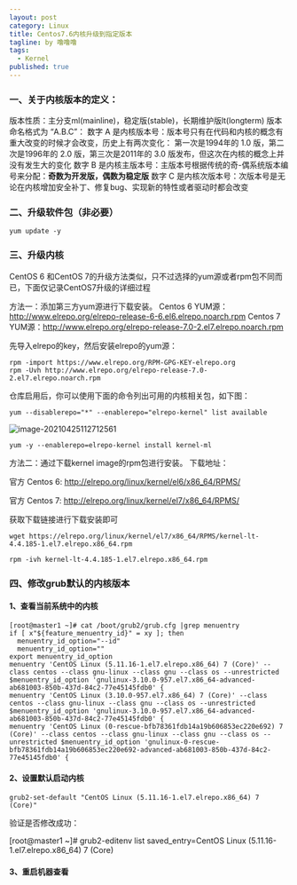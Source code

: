 ```yaml
---
layout: post
category: Linux
title: Centos7.6内核升级到指定版本
tagline: by 噜噜噜
tags: 
  - Kernel
published: true
---
```




<!--more-->

### 一、关于内核版本的定义：

版本性质：主分支ml(mainline)，稳定版(stable)，长期维护版lt(longterm)
版本命名格式为 “A.B.C”：
数字 A 是内核版本号：版本号只有在代码和内核的概念有重大改变的时候才会改变，历史上有两次变化：
第一次是1994年的 1.0 版，第二次是1996年的 2.0 版，第三次是2011年的 3.0 版发布，但这次在内核的概念上并没有发生大的变化
数字 B 是内核主版本号：主版本号根据传统的奇-偶系统版本编号来分配：**奇数为开发版，偶数为稳定版**
数字 C 是内核次版本号：次版本号是无论在内核增加安全补丁、修复bug、实现新的特性或者驱动时都会改变

### 二、升级软件包（非必要）

```
yum update -y
```

### 三、升级内核

CentOS 6 和CentOS 7的升级方法类似，只不过选择的yum源或者rpm包不同而已，下面仅记录CentOS7升级的详细过程

方法一：添加第三方yum源进行下载安装。
Centos 6 YUM源：http://www.elrepo.org/elrepo-release-6-6.el6.elrepo.noarch.rpm
Centos 7 YUM源：http://www.elrepo.org/elrepo-release-7.0-2.el7.elrepo.noarch.rpm

先导入elrepo的key，然后安装elrepo的yum源：

```
rpm -import https://www.elrepo.org/RPM-GPG-KEY-elrepo.org
rpm -Uvh http://www.elrepo.org/elrepo-release-7.0-2.el7.elrepo.noarch.rpm
```

仓库启用后，你可以使用下面的命令列出可用的内核相关包，如下图：

```
yum --disablerepo="*" --enablerepo="elrepo-kernel" list available
```

![image-20210425112712561](C:\Users\Lenovo\AppData\Roaming\Typora\typora-user-images\image-20210425112712561.png)

```
yum -y --enablerepo=elrepo-kernel install kernel-ml
```

方法二：通过下载kernel image的rpm包进行安装。
下载地址：

官方 Centos 6: http://elrepo.org/linux/kernel/el6/x86_64/RPMS/

官方 Centos 7: http://elrepo.org/linux/kernel/el7/x86_64/RPMS/

获取下载链接进行下载安装即可



```
wget https://elrepo.org/linux/kernel/el7/x86_64/RPMS/kernel-lt-4.4.185-1.el7.elrepo.x86_64.rpm

rpm -ivh kernel-lt-4.4.185-1.el7.elrepo.x86_64.rpm
```

### 四、修改grub默认的内核版本

#### 1、查看当前系统中的内核

```
[root@master1 ~]# cat /boot/grub2/grub.cfg |grep menuentry
if [ x"${feature_menuentry_id}" = xy ]; then
  menuentry_id_option="--id"
  menuentry_id_option=""
export menuentry_id_option
menuentry 'CentOS Linux (5.11.16-1.el7.elrepo.x86_64) 7 (Core)' --class centos --class gnu-linux --class gnu --class os --unrestricted $menuentry_id_option 'gnulinux-3.10.0-957.el7.x86_64-advanced-ab681003-850b-437d-84c2-77e45145fdb0' {
menuentry 'CentOS Linux (3.10.0-957.el7.x86_64) 7 (Core)' --class centos --class gnu-linux --class gnu --class os --unrestricted $menuentry_id_option 'gnulinux-3.10.0-957.el7.x86_64-advanced-ab681003-850b-437d-84c2-77e45145fdb0' {
menuentry 'CentOS Linux (0-rescue-bfb78361fdb14a19b606853ec220e692) 7 (Core)' --class centos --class gnu-linux --class gnu --class os --unrestricted $menuentry_id_option 'gnulinux-0-rescue-bfb78361fdb14a19b606853ec220e692-advanced-ab681003-850b-437d-84c2-77e45145fdb0' {
```

#### 2、设置默认启动内核

```
grub2-set-default "CentOS Linux (5.11.16-1.el7.elrepo.x86_64) 7 (Core)"
```

验证是否修改成功：

[root@master1 ~]# grub2-editenv list
saved_entry=CentOS Linux (5.11.16-1.el7.elrepo.x86_64) 7 (Core)

#### 3、重启机器查看

